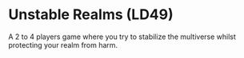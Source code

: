# Unstable Realms (LD49)

A 2 to 4 players game where you try to stabilize the multiverse whilst protecting your realm from harm.